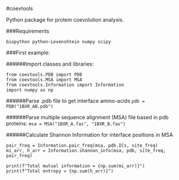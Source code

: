 #coevtools

Python package for protein coevolution analysis.

###Requirements

`biopython python-Levenshtein numpy scipy`

###First example:

######Import classes and libraries:

```
from coevtools.PDB import PDB
from coevtools.MSA import MSA
from coevtools.Information import Information
import numpy as np
```

######Parse .pdb file to get interface amino-acids
`pdb = PDB("1BXR_AB.pdb")`

######Parse multiple sequence alignment (MSA) file based in pdb proteins:
`msa = MSA("1BXR_A.fas", "1BXR_B.fas")`

######Calculate Shannon Information for interface positions in MSA 
```site_freq = Information.site_freq(msa, pdb.ICs)
pair_freq = Information.pair_freq(msa, pdb.ICs, site_freq)
mi_arr, h_arr = Information.shannon_info(msa, pdb, site_freq, pair_freq)

print(f"Total mutual information = {np.sum(mi_arr)}")
print(f"Total entropy = {np.sum(h_arr)}")
```